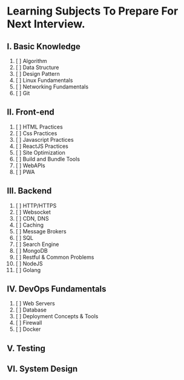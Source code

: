 # Learning Subjects To Prepare For Next Interview.

## I. Basic Knowledge
  1. [ ] Algorithm
  2. [ ] Data Structure
  3. [ ] Design Pattern
  4. [ ] Linux Fundamentals
  5. [ ] Networking Fundamentals
  6. [ ] Git

## II. Front-end
  1. [ ] HTML Practices
  2. [ ] Css Practices
  3. [ ] Javascript Practices
  4. [ ] ReactJS Practices
  5. [ ] Site Optimization
  6. [ ] Build and Bundle Tools
  7. [ ] WebAPIs
  8. [ ] PWA

## III. Backend
 1. [ ] HTTP/HTTPS
 2. [ ] Websocket
 3. [ ] CDN, DNS
 4. [ ] Caching
 5. [ ] Message Brokers
 6. [ ] SQL
 7. [ ] Search Engine
 8. [ ] MongoDB
 9. [ ] Restful & Common Problems
 10. [ ] NodeJS
 11. [ ] Golang

## IV. DevOps Fundamentals
 1. [ ] Web Servers
 2. [ ] Database
 3. [ ] Deployment Concepts & Tools
 4. [ ] Firewall
 5. [ ] Docker

## V. Testing

## VI. System Design